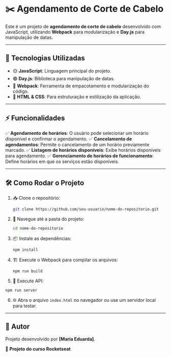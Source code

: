 # ✂️ Agendamento de Corte de Cabelo

Este é um projeto de **agendamento de corte de cabelo** desenvolvido com JavaScript, utilizando **Webpack** para modularização e **Day.js** para manipulação de datas.

---

## 🚀 Tecnologias Utilizadas

- 🟡 **JavaScript**: Linguagem principal do projeto.
- 🟢 **Day.js**: Biblioteca para manipulação de datas.
- 🔵 **Webpack**: Ferramenta de empacotamento e modularização do código.
- 🎨 **HTML & CSS**: Para estruturação e estilização da aplicação.

---

## ⚡ Funcionalidades

✅ **Agendamento de horários**: O usuário pode selecionar um horário disponível e confirmar o agendamento.
✅ **Cancelamento de agendamentos**: Permite o cancelamento de um horário previamente marcado.
✅ **Listagem de horários disponíveis**: Exibe horários disponíveis para agendamento.
✅ **Gerenciamento de horários de funcionamento**: Define horários em que os serviços estão disponíveis.

---

## 🛠️ Como Rodar o Projeto

1. 📥 Clone o repositório:
   ```sh
   git clone https://github.com/seu-usuario/nome-do-repositorio.git
   ```
2. 📂 Navegue até a pasta do projeto:
   ```sh
   cd nome-do-repositorio
   ```
3. 📦 Instale as dependências:
   ```sh
   npm install
   ```
4. 🏗️ Execute o Webpack para compilar os arquivos:
   ```sh
   npm run build
   ```
5. 🦺 Execute API:
  ```sh
  npm run server
  ```
6. 🌐 Abra o arquivo `index.html` no navegador ou use um servidor local para testar.

---

## 👤 Autor

Projeto desenvolvido por **[Maria Eduarda]**.

🚀 **Projeto do curso Rocketseat**


